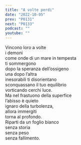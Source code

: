 ```yaml
---
title: "A volte perdi"
date: "2022-10-05"
prev: "P0131"
next: "P0133"
podcast: ""
youtube: ""
---
```


Vincono loro a volte  
i demoni  
come onde di un mare in tempesta  
ti sommergono  
dopo la speranza dell’ossigeno  
una dopo l’altra  
inesorabili ti disorientano  
sconquassano il tuo equilibrio  
vorticando cerchi luce.  
Ma nel frastuono della superfice  
l’abisso è quieto  
ignaro della turbolenza,  
allora immergiti  
torna al profondo.  
Riparti da un foglio bianco  
senza storia  
senza peso  
senza fallimento.
